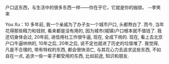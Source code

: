 户口这东西，与生活中的很多东西一样——你在乎它，它就是你的枷锁。 --李笑来

You Xu：10 多年前, 我一个亲戚为了办子女一个城市户口, 头都熬白了. 而今, 当年花得那些精力和钱财, 看来都是没有用的, 因为城市(城镇)户口根本就不值钱了.  我还切身体会过, 20年前, 进信用社工作很牛逼, 现在, 全成下岗的. 
    现在, 看上去北京户口牛逼哄哄的, 10年之后, 20年之后, 说不定也就进了历史的垃圾堆了. 我觉得, 凡是不合理的, 带有特权的东西, 都会很快消亡, 与其花心力去追求这些东西, 不如自在一点, 追求一些一辈子都受用的东西, 比如前途, 知识和朋友. 